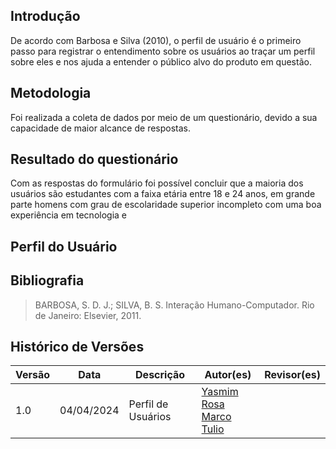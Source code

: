 ## Introdução

De acordo com Barbosa e Silva (2010), o perfil de usuário é o primeiro passo para registrar o entendimento sobre os usuários ao traçar um perfil sobre eles e nos ajuda a entender o público alvo do produto em questão.

## Metodologia
Foi realizada a coleta de dados por meio de um questionário, devido a sua capacidade de maior alcance de respostas.

## Resultado do questionário
Com as respostas do formulário foi possível concluir que a maioria dos usuários são estudantes com a faixa etária entre 18 e 24 anos, em grande parte homens com grau de escolaridade superior incompleto com uma boa experiência em tecnologia e 






## Perfil do Usuário


## Bibliografia
> BARBOSA, S. D. J.; SILVA, B. S. Interação Humano-Computador. Rio de Janeiro: Elsevier, 2011.

## Histórico de Versões

| Versão |    Data    | Descrição                                 | Autor(es)                                       | Revisor(es)                                    |
| ------ | :--------: | ----------------------------------------- | ----------------------------------------------- | ---------------------------------------------- |
| 1.0    | 04/04/2024 | Perfil de Usuários |  [Yasmim Rosa](https://github.com/yaskisoba) <br> [Marco Tulio](https://github.com/MarcoTulioSoares)  |  |

